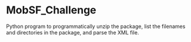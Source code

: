 # MobSF_Challenge
Python program to programmatically unzip the package, list the filenames and directories in the package, and parse the XML file.
